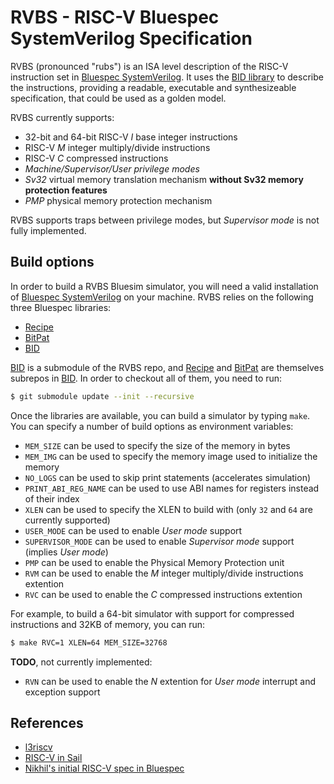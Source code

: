 # RVBS - RISC-V Bluespec SystemVerilog Specification

RVBS (pronounced "rubs") is an ISA level description of the RISC-V instruction set in [Bluespec SystemVerilog](http://wiki.bluespec.com/bluespec-systemverilog-and-compiler). It uses the [BID library](https://github.com/CTSRD-CHERI/BID) to describe the instructions, providing a readable, executable and synthesizeable specification, that could be used as a golden model.

RVBS currently supports:

- 32-bit and 64-bit RISC-V *I* base integer instructions
- RISC-V *M* integer multiply/divide instructions
- RISC-V *C* compressed instructions
- *Machine/Supervisor/User privilege modes*
- *Sv32* virtual memory translation mechanism **without Sv32 memory protection features**
- *PMP* physical memory protection mechanism

RVBS supports traps between privilege modes, but *Supervisor mode* is not fully implemented.

## Build options

In order to build a RVBS Bluesim simulator, you will need a valid installation of [Bluespec SystemVerilog](http://wiki.bluespec.com/bluespec-systemverilog-and-compiler) on your machine. RVBS relies on the following three Bluespec libraries:

- [Recipe](https://github.com/CTSRD-CHERI/Recipe)
- [BitPat](https://github.com/CTSRD-CHERI/BitPat)
- [BID](https://github.com/CTSRD-CHERI/BID)

[BID](https://github.com/CTSRD-CHERI/BID) is a submodule of the RVBS repo, and [Recipe](https://github.com/CTSRD-CHERI/Recipe) and [BitPat](https://github.com/CTSRD-CHERI/BitPat) are themselves subrepos in [BID](https://github.com/CTSRD-CHERI/BID). In order to checkout all of them, you need to run:
```sh
$ git submodule update --init --recursive
```

Once the libraries are available, you can build a simulator by typing `make`. You can specify a number of build options as environment variables:

- `MEM_SIZE` can be used to specify the size of the memory in bytes
- `MEM_IMG` can be used to specify the memory image used to initialize the memory
- `NO_LOGS` can be used to skip print statements (accelerates simulation)
- `PRINT_ABI_REG_NAME` can be used to use ABI names for registers instead of their index
- `XLEN` can be used to specify the XLEN to build with (only `32` and `64` are currently supported)
- `USER_MODE` can be used to enable *User mode* support
- `SUPERVISOR_MODE` can be used to enable *Supervisor mode* support (implies *User mode*)
- `PMP` can be used to enable the Physical Memory Protection unit
- `RVM` can be used to enable the *M* integer multiply/divide instructions extention
- `RVC` can be used to enable the *C* compressed instructions extention

For example, to build a 64-bit simulator with support for compressed instructions and 32KB of memory, you can run:
```sh
$ make RVC=1 XLEN=64 MEM_SIZE=32768
```

**TODO**, not currently implemented:

- `RVN` can be used to enable the *N* extention for *User mode* interrupt and exception support

## References

- [l3riscv](https://github.com/SRI-CSL/l3riscv)
- [RISC-V in Sail](https://github.com/rems-project/sail/tree/sail2/riscv)
- [Nikhil's initial RISC-V spec in Bluespec](https://github.com/rsnikhil/RISCV_ISA_Formal_Spec_in_BSV)
